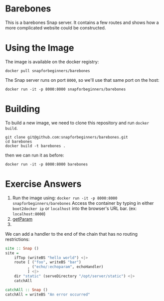 # Barebones

This is a barebones Snap server. It contains a few routes and shows
how a more complicated website could be constructed.

# Using the Image

The image is available on the docker registry:

```
docker pull snapforbeginners/barebones
```

The Snap server runs on port `8000`, so we'll use that same port on
the host:
```
docker run -it -p 8000:8000 snapforbeginners/barebones
```

# Building

To build a new image, we need to clone this repository and run `docker
build`.

```
git clone git@github.com:snapforbeginners/barebones.git
cd barebones
docker build -t barebones .
```

then we can run it as before:

```
docker run -it -p 8000:8000 barebones
```

# Exercise Answers

1. Run the image using: `docker run -it -p 8000:8000
   snapforbeginners/barebones`
   Access the container by typing in either `boot2docker ip` or
   `localhost` into the browser's URL bar. (ex: `localhost:8000`)
2. [getParam](https://hackage.haskell.org/package/snap-core-0.9.6.3/docs/Snap-Core.html#v:getParam)
3.

We can add a handler to the end of the chain that has no
routing restrictions:

```haskell
site :: Snap ()
site =
    ifTop (writeBS "hello world") <|>
    route [ ("foo", writeBS "bar")
          , ("echo/:echoparam", echoHandler)
          ] <|>
    dir "static" (serveDirectory "/opt/server/static") <|>
    catchAll

catchAll :: Snap ()
catchAll = writeBS "An error occurred"
```
